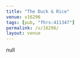 ```yaml
---
title: "The Duck & Rice"
venue: v16296
tags: [pub, "fhrs:411347"]
permalink: /v/16296/
layout: venue
---
```

null